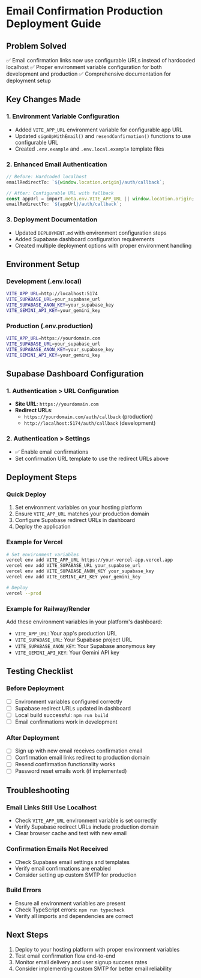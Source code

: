 # Email Confirmation Production Deployment Guide

## Problem Solved

✅ Email confirmation links now use configurable URLs instead of hardcoded localhost
✅ Proper environment variable configuration for both development and production
✅ Comprehensive documentation for deployment setup

## Key Changes Made

### 1. Environment Variable Configuration

- Added `VITE_APP_URL` environment variable for configurable app URL
- Updated `signUpWithEmail()` and `resendConfirmation()` functions to use configurable URL
- Created `.env.example` and `.env.local.example` template files

### 2. Enhanced Email Authentication

```typescript
// Before: Hardcoded localhost
emailRedirectTo: `${window.location.origin}/auth/callback`;

// After: Configurable URL with fallback
const appUrl = import.meta.env.VITE_APP_URL || window.location.origin;
emailRedirectTo: `${appUrl}/auth/callback`;
```

### 3. Deployment Documentation

- Updated `DEPLOYMENT.md` with environment configuration steps
- Added Supabase dashboard configuration requirements
- Created multiple deployment options with proper environment handling

## Environment Setup

### Development (.env.local)

```bash
VITE_APP_URL=http://localhost:5174
VITE_SUPABASE_URL=your_supabase_url
VITE_SUPABASE_ANON_KEY=your_supabase_key
VITE_GEMINI_API_KEY=your_gemini_key
```

### Production (.env.production)

```bash
VITE_APP_URL=https://yourdomain.com
VITE_SUPABASE_URL=your_supabase_url
VITE_SUPABASE_ANON_KEY=your_supabase_key
VITE_GEMINI_API_KEY=your_gemini_key
```

## Supabase Dashboard Configuration

### 1. Authentication > URL Configuration

- **Site URL**: `https://yourdomain.com`
- **Redirect URLs**:
  - `https://yourdomain.com/auth/callback` (production)
  - `http://localhost:5174/auth/callback` (development)

### 2. Authentication > Settings

- ✅ Enable email confirmations
- Set confirmation URL template to use the redirect URLs above

## Deployment Steps

### Quick Deploy

1. Set environment variables on your hosting platform
2. Ensure `VITE_APP_URL` matches your production domain
3. Configure Supabase redirect URLs in dashboard
4. Deploy the application

### Example for Vercel

```bash
# Set environment variables
vercel env add VITE_APP_URL https://your-vercel-app.vercel.app
vercel env add VITE_SUPABASE_URL your_supabase_url
vercel env add VITE_SUPABASE_ANON_KEY your_supabase_key
vercel env add VITE_GEMINI_API_KEY your_gemini_key

# Deploy
vercel --prod
```

### Example for Railway/Render

Add these environment variables in your platform's dashboard:

- `VITE_APP_URL`: Your app's production URL
- `VITE_SUPABASE_URL`: Your Supabase project URL
- `VITE_SUPABASE_ANON_KEY`: Your Supabase anonymous key
- `VITE_GEMINI_API_KEY`: Your Gemini API key

## Testing Checklist

### Before Deployment

- [ ] Environment variables configured correctly
- [ ] Supabase redirect URLs updated in dashboard
- [ ] Local build successful: `npm run build`
- [ ] Email confirmations work in development

### After Deployment

- [ ] Sign up with new email receives confirmation email
- [ ] Confirmation email links redirect to production domain
- [ ] Resend confirmation functionality works
- [ ] Password reset emails work (if implemented)

## Troubleshooting

### Email Links Still Use Localhost

- Check `VITE_APP_URL` environment variable is set correctly
- Verify Supabase redirect URLs include production domain
- Clear browser cache and test with new email

### Confirmation Emails Not Received

- Check Supabase email settings and templates
- Verify email confirmations are enabled
- Consider setting up custom SMTP for production

### Build Errors

- Ensure all environment variables are present
- Check TypeScript errors: `npm run typecheck`
- Verify all imports and dependencies are correct

## Next Steps

1. Deploy to your hosting platform with proper environment variables
2. Test email confirmation flow end-to-end
3. Monitor email delivery and user signup success rates
4. Consider implementing custom SMTP for better email reliability
